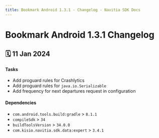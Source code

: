 ```yaml
---
title: Bookmark Android 1.3.1 - Changelog - Navitia SDK Docs
---
```


# Bookmark Android 1.3.1 Changelog

<h2>🗓 11 Jan 2024</h2>

#### Tasks
- Add proguard rules for Crashlytics
- Add proguard rules for `java.io.Serializable`
- Add frequency for next departures request in configuration

#### Dependencies
- `com.android.tools.build:gradle` > `8.1.1`
- `compileSdk` > `34`
- `buildToolsVersion` > `34.0.0`
- `com.kisio.navitia.sdk.data:expert` > `3.4.1`
